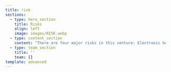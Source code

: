 ```yaml
---
title: risk
sections:
  - type: hero_section
    title: Risks
    align: left
    image: images/RISK.webp
  - type: content_section
    content: "There are four major risks in this venture: Electronic health record\n\n1. **Financial Risks:** Not able to collaborate with enough investors to complete and launch the project\n2. **Operational Risks:** Not having enough resources to complete the project before the deadline\n3. **Information Risks:**  As the part of vision, of our venture is to secure our customers information. If there is any information breach it may risk the entire venture\n4. **Technical Risks:** Technical glitches like slow server, high usage of internet may frustrate the customers to not use the application.\n\n* To manage risks, first we should properly Identify risks and plan for them. Plan on how to resolve them.\n*  Monitor any risks that could become more critical over time like Technical performance of the website may decrease later in the venture due to increasing use of application.\n*  For\_risks that require a longer-term to solve, we should go for planned, and managed approach with risk action plans. If the impact of these long-term risk is not decreasing overtime, then a different action plan must be implemented.\n*   Risk Management should become a cyclic activity for a venture to succeed"
  - type: team_section
    title: ''
    team: []
template: advanced
---
```

